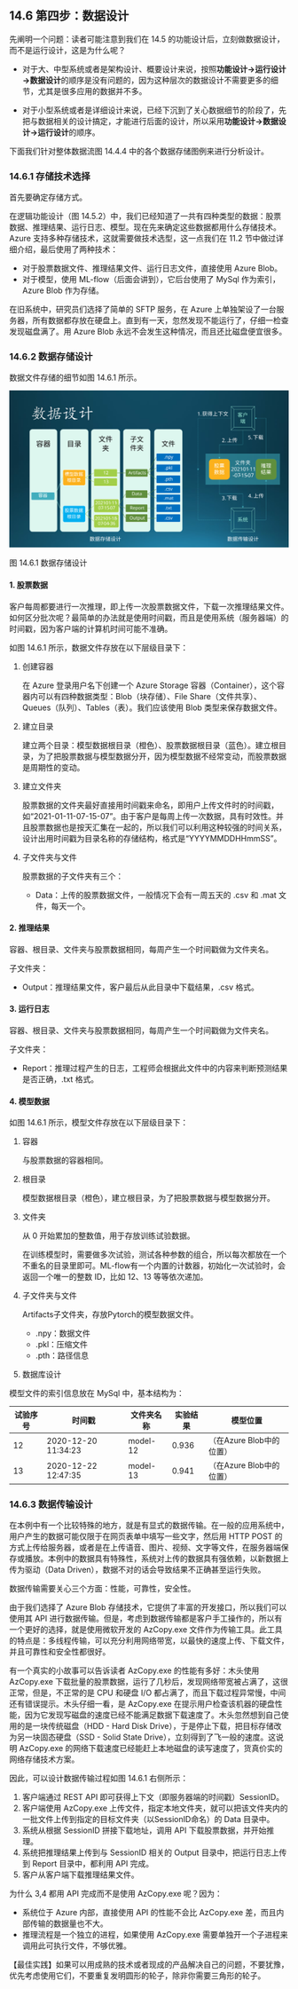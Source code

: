 
## 14.6 第四步：数据设计

先阐明一个问题：读者可能注意到我们在 14.5 的功能设计后，立刻做数据设计，而不是运行设计，这是为什么呢？

- 对于大、中型系统或者是架构设计、概要设计来说，按照**功能设计$\rightarrow$运行设计$\rightarrow$数据设计**的顺序是没有问题的，因为这种层次的数据设计不需要更多的细节，尤其是很多应用的数据并不多。

- 对于小型系统或者是详细设计来说，已经下沉到了关心数据细节的阶段了，先把与数据相关的设计搞定，才能进行后面的设计，所以采用**功能设计$\rightarrow$数据设计$\rightarrow$运行设计**的顺序。

下面我们针对整体数据流图 14.4.4 中的各个数据存储图例来进行分析设计。

### 14.6.1 存储技术选择

首先要确定存储方式。 

在逻辑功能设计（图 14.5.2）中，我们已经知道了一共有四种类型的数据：股票数据、推理结果、运行日志、模型。现在先来确定这些数据都用什么存储技术。Azure 支持多种存储技术，这就需要做技术选型，这一点我们在 11.2 节中做过详细介绍，最后使用了两种技术：

- 对于股票数据文件、推理结果文件、运行日志文件，直接使用 Azure Blob。
- 对于模型，使用 ML-flow（后面会讲到），它后台使用了 MySql 作为索引，Azure Blob 作为存储。

在旧系统中，研究员们选择了简单的 SFTP 服务，在 Azure 上单独架设了一台服务器，所有数据都存放在硬盘上。直到有一天，忽然发现不能运行了，仔细一检查发现磁盘满了。用 Azure Blob 永远不会发生这种情况，而且还比磁盘便宜很多。

### 14.6.2 数据存储设计

数据文件存储的细节如图 14.6.1 所示。

<img src="img/Slide13.SVG"/>

图 14.6.1 数据存储设计

#### 1. 股票数据

客户每周都要进行一次推理，即上传一次股票数据文件，下载一次推理结果文件。如何区分批次呢？最简单的办法就是使用时间戳，而且是使用系统（服务器端）的时间戳，因为客户端的计算机时间可能不准确。

如图 14.6.1 所示，数据文件存放在以下层级目录下：

1. 创建容器

   在 Azure 登录用户名下创建一个 Azure Storage 容器（Container），这个容器内可以有四种数据类型：Blob（块存储）、File Share（文件共享）、Queues（队列）、Tables（表）。我们应该使用 Blob 类型来保存数据文件。

2. 建立目录

   建立两个目录：模型数据根目录（橙色）、股票数据根目录（蓝色）。建立根目录，为了把股票数据与模型数据分开，因为模型数据不经常变动，而股票数据是周期性的变动。

3. 建立文件夹

   股票数据的文件夹最好直接用时间戳来命名，即用户上传文件时的时间戳，如“2021-01-11-07-15-07”。由于客户是每周上传一次数据，具有时效性。并且股票数据也是按天汇集在一起的，所以我们可以利用这种较强的时间关系，设计出用时间戳为目录名称的存储结构，格式是“YYYYMMDDHHmmSS”。

4. 子文件夹与文件

   股票数据的子文件夹有三个：
   - Data：上传的股票数据文件，一般情况下会有一周五天的 .csv 和 .mat 文件，每天一个。

#### 2. 推理结果

容器、根目录、文件夹与股票数据相同，每周产生一个时间戳做为文件夹名。

子文件夹：
- Output：推理结果文件，客户最后从此目录中下载结果，.csv 格式。

#### 3. 运行日志

容器、根目录、文件夹与股票数据相同，每周产生一个时间戳做为文件夹名。

子文件夹：
- Report：推理过程产生的日志，工程师会根据此文件中的内容来判断预测结果是否正确，.txt 格式。

#### 4. 模型数据

如图 14.6.1 所示，模型文件存放在以下层级目录下：

1. 容器

   与股票数据的容器相同。

2. 根目录

   模型数据根目录（橙色），建立根目录，为了把股票数据与模型数据分开。

3. 文件夹
   
   从 0 开始累加的整数值，用于存放训练试验数据。
   
   在训练模型时，需要做多次试验，测试各种参数的组合，所以每次都放在一个不重名的目录里即可。ML-flow有一个内置的计数器，初始化一次试验时，会返回一个唯一的整数 ID，比如 12、13 等等依次递加。

4. 子文件夹与文件

   Artifacts子文件夹，存放Pytorch的模型数据文件。
   - .npy：数据文件
   - .pkl：压缩文件
   - .pth：路径信息

5. 数据库设计

模型文件的索引信息放在 MySql 中，基本结构为：

|试验序号|时间戳|文件夹名称|实验结果|模型位置|
|--|--|--|--|--|
|12|2020-12-20 11:34:23|model-12|0.936|（在Azure Blob中的位置）|
|13|2020-12-22 12:47:35|model-13|0.941|（在Azure Blob中的位置）|

### 14.6.3 数据传输设计

在本例中有一个比较特殊的地方，就是有显式的数据传输。在一般的应用系统中，用户产生的数据可能仅限于在网页表单中填写一些文字，然后用 HTTP POST 的方式上传给服务器，或者是在上传语音、图片、视频、文字等文件，在服务器端保存或播放。本例中的数据具有特殊性，系统对上传的数据具有强依赖，以新数据上传为驱动（Data Driven），数据不对的话会导致结果不正确甚至运行失败。

数据传输需要关心三个方面：性能，可靠性，安全性。

由于我们选择了 Azure Blob 存储技术，它提供了丰富的开发接口，所以我们可以使用其 API 进行数据传输。但是，考虑到数据传输都是客户手工操作的，所以有一个更好的选择，就是使用微软开发的 AzCopy.exe 文件作为传输工具。此工具的特点是：多线程传输，可以充分利用网络带宽，以最快的速度上传、下载文件，并且可靠性和安全性都很好。

有一个真实的小故事可以告诉读者 AzCopy.exe 的性能有多好：木头使用 AzCopy.exe 下载批量的股票数据，运行了几秒后，发现网络带宽被占满了，这很正常，但是，不正常的是 CPU 和硬盘 I/O 都占满了，而且下载过程异常慢，中间还有错误提示。木头仔细一看，是 AzCopy.exe 在提示用户检查该机器的硬盘性能，因为它发现写磁盘的速度已经不能满足数据下载速度了。木头忽然想到自己使用的是一块传统磁盘（HDD - Hard Disk Drive），于是停止下载，把目标存储改为另一块固态硬盘（SSD - Solid State Drive），立刻得到了飞一般的速度。这说明 AzCopy.exe 的网络下载速度已经能赶上本地磁盘的读写速度了，货真价实的网络存储技术方案。

因此，可以设计数据传输过程如图 14.6.1 右侧所示：

1. 客户端通过 REST API 即可获得上下文（即服务器端的时间戳）SessionID。
2. 客户端使用 AzCopy.exe 上传文件，指定本地文件夹，就可以把该文件夹内的一批文件上传到指定的目标文件夹（以SessionID命名）的 Data 目录中。
3. 系统从根据 SessionID 拼接下载地址，调用 API 下载股票数据，并开始推理。
4. 系统把推理结果上传到与 SessionID 相关的 Output 目录中，把运行日志上传到 Report 目录中，都利用 API 完成。
5. 客户从客户端下载推理结果文件。

为什么 3,4 都用 API 完成而不是使用 AzCopy.exe 呢？因为：

- 系统位于 Azure 内部，直接使用 API 的性能不会比 AzCopy.exe 差，而且内部传输的数据量也不大。
- 推理流程是一个独立的进程，如果使用 AzCopy.exe 需要单独开一个子进程来调用此可执行文件，不够优雅。

【最佳实践】如果可以用成熟的技术或者现成的产品解决自己的问题，不要犹豫，优先考虑使用它们，不要重复发明圆形的轮子，除非你需要三角形的轮子。
